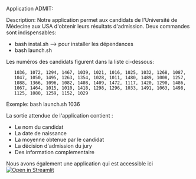 Application ADMIT:

Description: Notre application permet aux candidats de l'Université de Médecine aux USA d'obtenir leurs résultats d'admission.
Deux commandes sont indispensables:
- bash instal.sh --> pour installer les dépendances 
- bash launch.sh <Application Number: >

Les numéros des candidats figurent dans la liste ci-dessous:

       1036, 1072, 1294, 1467, 1039, 1021, 1016, 1025, 1032, 1268, 1087,
       1047, 1050, 1495, 1263, 1354, 1028, 1011, 1480, 1489, 1008, 1257,
       1088, 1366, 1096, 1082, 1408, 1409, 1472, 1117, 1420, 1290, 1486,
       1067, 1464, 1015, 1010, 1418, 1298, 1296, 1033, 1491, 1063, 1498,
       1125, 1080, 1259, 1152, 1029

Exemple: bash launch.sh 1036

La sortie attendue de l'application contient :
- Le nom du candidat 
- La date de naissance
- La moyenne obtenue par le candidat
- La décision d'admission du jury
- Des information complementaire

Nous avons également une application qui est accessible ici [![Open in Streamlit](https://static.streamlit.io/badges/streamlit_badge_black_white.svg)](https://diakitegaoussou4996-linux-app-0dyc92.streamlit.app/)
